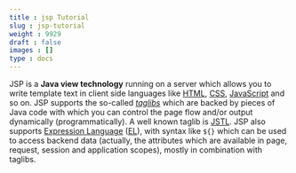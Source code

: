 ```yaml
---
title : jsp Tutorial
slug : jsp-tutorial
weight : 9929
draft : false
images : []
type : docs
---
```


JSP is a **Java view technology** running on a server which allows you to write template text in client side languages like [HTML][1], [CSS][2], [JavaScript][3] and so on. JSP supports the so-called [*taglibs*][4] which are backed by pieces of Java code with which you can control the page flow and/or output dynamically (programmatically). A well known taglib is [JSTL][5]. JSP also supports [Expression Language][6] ([EL][7]), with syntax like `${}` which can be used to access backend data (actually, the attributes which are available in page, request, session and application scopes), mostly in combination with taglibs.

  [1]: http://stackoverflow.com/tags/html/info
  [2]: http://stackoverflow.com/tags/css/info
  [3]: http://stackoverflow.com/tags/javascript/info
  [4]: http://docs.oracle.com/javaee/5/tutorial/doc/bnann.html
  [5]: http://docs.oracle.com/javaee/5/jstl/1.1/docs/tlddocs/
  [6]: http://docs.oracle.com/javaee/5/tutorial/doc/bnahq.html
  [7]: http://stackoverflow.com/tags/el/info


